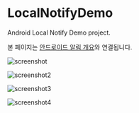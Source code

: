 # LocalNotifyDemo
Android Local Notify Demo project.

본 페이지는 [안드로이드 알림 개요](https://github.com/NetLSS/AndroidStudy/blob/3f3884a410da293ed157d4accda52588fe35e72e/post/Android/%ED%95%B5%EC%8B%AC%EB%A7%8C_%EA%B3%A8%EB%9D%BC%EB%B0%B0%EC%9A%B0%EB%8A%94_android_arcticFox/70.%EC%95%88%EB%93%9C%EB%A1%9C%EC%9D%B4%EB%93%9C_%EC%95%8C%EB%A6%BC_%EA%B0%9C%EC%9A%94.md)와 연결됩니다.

![screenshot](https://i.imgur.com/JXVVQna.png)

![screenshot2](https://i.imgur.com/GvP5uJC.png)

![screenshot3](https://i.imgur.com/qlbIiLF.png)

![screenshot4](https://i.imgur.com/VaBdtWb.png)
